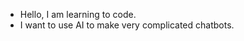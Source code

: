 - Hello, I am learning to code.
- I want to use AI to make very complicated chatbots.

<!---
lonmard/lonmard is a ✨ special ✨ repository because its `README.md` (this file) appears on your GitHub profile.
You can click the Preview link to take a look at your changes.
--->
